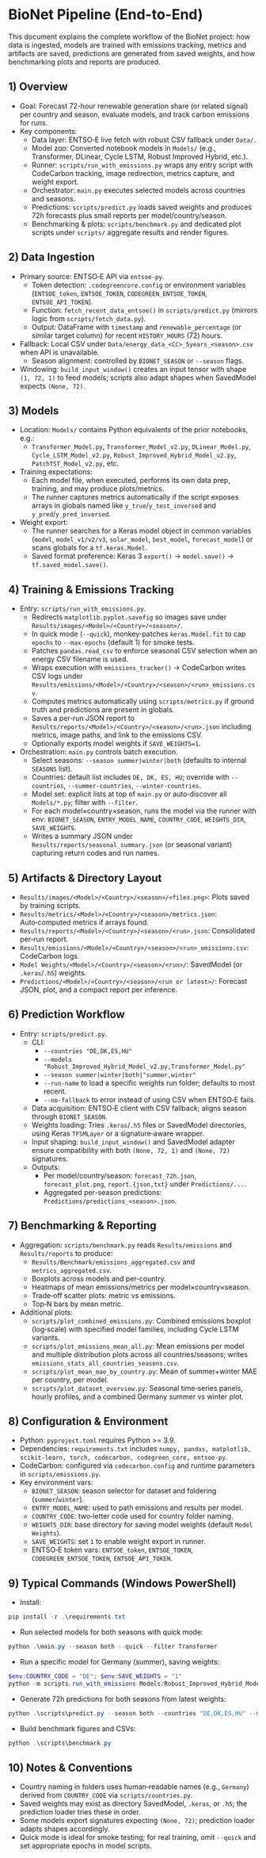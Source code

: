 # BioNet Pipeline (End-to-End)

This document explains the complete workflow of the BioNet project: how data is ingested, models are trained with emissions tracking, metrics and artifacts are saved, predictions are generated from saved weights, and how benchmarking plots and reports are produced.

## 1) Overview

- Goal: Forecast 72-hour renewable generation share (or related signal) per country and season, evaluate models, and track carbon emissions for runs.
- Key components:
  - Data layer: ENTSO‑E live fetch with robust CSV fallback under `Data/`.
  - Model zoo: Converted notebook models in `Models/` (e.g., Transformer, DLinear, Cycle LSTM, Robust Improved Hybrid, etc.).
  - Runner: `scripts/run_with_emissions.py` wraps any entry script with CodeCarbon tracking, image redirection, metrics capture, and weight export.
  - Orchestrator: `main.py` executes selected models across countries and seasons.
  - Predictions: `scripts/predict.py` loads saved weights and produces 72h forecasts plus small reports per model/country/season.
  - Benchmarking & plots: `scripts/benchmark.py` and dedicated plot scripts under `scripts/` aggregate results and render figures.

## 2) Data Ingestion

- Primary source: ENTSO‑E API via `entsoe-py`.
  - Token detection: `.codegreencore.config` or environment variables (`ENTSOE_token`, `ENTSOE_TOKEN`, `CODEGREEN_ENTSOE_TOKEN`, `ENTSOE_API_TOKEN`).
  - Function: `fetch_recent_data_entsoe()` in `scripts/predict.py` (mirrors logic from `scripts/fetch_data.py`).
  - Output: DataFrame with `timestamp` and `renewable_percentage` (or similar target column) for recent `HISTORY_HOURS` (72) hours.
- Fallback: Local CSV under `Data/energy_data_<CC>_5years_<season>.csv` when API is unavailable.
  - Season alignment: controlled by `BIONET_SEASON` or `--season` flags.
- Windowing: `build_input_window()` creates an input tensor with shape `(1, 72, 1)` to feed models; scripts also adapt shapes when SavedModel expects `(None, 72)`.

## 3) Models

- Location: `Models/` contains Python equivalents of the prior notebooks, e.g.:
  - `Transformer_Model.py`, `Transformer_Model_v2.py`, `DLinear_Model.py`, `Cycle_LSTM_Model_v2.py`, `Robust_Improved_Hybrid_Model_v2.py`, `PatchTST_Model_v2.py`, etc.
- Training expectations:
  - Each model file, when executed, performs its own data prep, training, and may produce plots/metrics.
  - The runner captures metrics automatically if the script exposes arrays in globals named like `y_true`/`y_test_inversed` and `y_pred`/`y_pred_inversed`.
- Weight export:
  - The runner searches for a Keras model object in common variables (`model`, `model_v1/v2/v3`, `solar_model`, `best_model`, `forecast_model`) or scans globals for a `tf.keras.Model`.
  - Saved format preference: Keras 3 `export()` → `model.save()` → `tf.saved_model.save()`.

## 4) Training & Emissions Tracking

- Entry: `scripts/run_with_emissions.py`.
  - Redirects `matplotlib.pyplot.savefig` so images save under `Results/images/<Model>/<Country>/<season>/`.
  - In quick mode (`--quick`), monkey‑patches `keras.Model.fit` to cap `epochs` to `--max-epochs` (default 1) for smoke tests.
  - Patches `pandas.read_csv` to enforce seasonal CSV selection when an energy CSV filename is used.
  - Wraps execution with `emissions_tracker()` → CodeCarbon writes CSV logs under `Results/emissions/<Model>/<Country>/<season>/<run>_emissions.csv`.
  - Computes metrics automatically using `scripts/metrics.py` if ground truth and predictions are present in globals.
  - Saves a per‑run JSON report to `Results/reports/<Model>/<Country>/<season>/<run>.json` including metrics, image paths, and link to the emissions CSV.
  - Optionally exports model weights if `SAVE_WEIGHTS=1`.
- Orchestration: `main.py` controls batch execution.
  - Select seasons: `--season summer|winter|both` (defaults to internal `SEASONS` list).
  - Countries: default list includes `DE, DK, ES, HU`; override with `--countries`, `--summer-countries`, `--winter-countries`.
  - Model set: explicit lists at top of `main.py` or auto‑discover all `Models/*.py`; filter with `--filter`.
  - For each model×country×season, runs the model via the runner with env: `BIONET_SEASON`, `ENTRY_MODEL_NAME`, `COUNTRY_CODE`, `WEIGHTS_DIR`, `SAVE_WEIGHTS`.
  - Writes a summary JSON under `Results/reports/seasonal_summary.json` (or seasonal variant) capturing return codes and run names.

## 5) Artifacts & Directory Layout

- `Results/images/<Model>/<Country>/<season>/<files.png>`: Plots saved by training scripts.
- `Results/metrics/<Model>/<Country>/<season>/metrics.json`: Auto‑computed metrics if arrays found.
- `Results/reports/<Model>/<Country>/<season>/<run>.json`: Consolidated per‑run report.
- `Results/emissions/<Model>/<Country>/<season>/<run>_emissions.csv`: CodeCarbon logs.
- `Model Weights/<Model>/<Country>/<season>/<run>/`: SavedModel (or `.keras`/`.h5`) weights.
- `Predictions/<Model>/<Country>/<season>/<run or latest>/`: Forecast JSON, plot, and a compact report per inference.

## 6) Prediction Workflow

- Entry: `scripts/predict.py`.
  - CLI:
    - `--countries "DE,DK,ES,HU"`
    - `--models "Robust_Improved_Hybrid_Model_v2.py,Transformer_Model.py"`
    - `--season summer|winter|both|"summer,winter"`
    - `--run-name` to load a specific weights run folder; defaults to most recent.
    - `--no-fallback` to error instead of using CSV when ENTSO‑E fails.
  - Data acquisition: ENTSO‑E client with CSV fallback; aligns season through `BIONET_SEASON`.
  - Weights loading: Tries `.keras`/`.h5` files or SavedModel directories, using Keras `TFSMLayer` or a signature‑aware wrapper.
  - Input shaping: `build_input_window()` and SavedModel adapter ensure compatibility with both `(None, 72, 1)` and `(None, 72)` signatures.
  - Outputs:
    - Per model/country/season: `forecast_72h.json`, `forecast_plot.png`, `report.{json,txt}` under `Predictions/...`.
    - Aggregated per-season predictions: `Predictions/predictions_<season>.json`.

## 7) Benchmarking & Reporting

- Aggregation: `scripts/benchmark.py` reads `Results/emissions` and `Results/reports` to produce:
  - `Results/Benchmark/emissions_aggregated.csv` and `metrics_aggregated.csv`.
  - Boxplots across models and per‑country.
  - Heatmaps of mean emissions/metrics per model×country×season.
  - Trade‑off scatter plots: metric vs emissions.
  - Top‑N bars by mean metric.
- Additional plots:
  - `scripts/plot_combined_emissions.py`: Combined emissions boxplot (log‑scale) with specified model families, including Cycle LSTM variants.
  - `scripts/plot_emissions_mean_all.py`: Mean emissions per model and multiple distribution plots across all countries/seasons; writes `emissions_stats_all_countries_seasons.csv`.
  - `scripts/plot_mean_mae_by_country.py`: Mean of summer+winter MAE per country, per model.
  - `scripts/plot_dataset_overview.py`: Seasonal time‑series panels, hourly profiles, and a combined Germany summer vs winter plot.

## 8) Configuration & Environment

- Python: `pyproject.toml` requires Python >= 3.9.
- Dependencies: `requirements.txt` includes `numpy, pandas, matplotlib, scikit-learn, torch, codecarbon, codegreen_core, entsoe-py`.
- CodeCarbon: configured via `codecarbon.config` and runtime parameters in `scripts/emissions.py`.
- Key environment vars:
  - `BIONET_SEASON`: season selector for dataset and foldering (`summer`/`winter`).
  - `ENTRY_MODEL_NAME`: used to path emissions and results per model.
  - `COUNTRY_CODE`: two‑letter code used for country folder naming.
  - `WEIGHTS_DIR`: base directory for saving model weights (default `Model Weights`).
  - `SAVE_WEIGHTS`: set `1` to enable weight export in runner.
  - ENTSO‑E token vars: `ENTSOE_token`, `ENTSOE_TOKEN`, `CODEGREEN_ENTSOE_TOKEN`, `ENTSOE_API_TOKEN`.

## 9) Typical Commands (Windows PowerShell)

- Install:

```powershell
pip install -r .\requirements.txt
```

- Run selected models for both seasons with quick mode:

```powershell
python .\main.py --season both --quick --filter Transformer
```

- Run a specific model for Germany (summer), saving weights:

```powershell
$env:COUNTRY_CODE = "DE"; $env:SAVE_WEIGHTS = "1"
python -m scripts.run_with_emissions Models/Robust_Improved_Hybrid_Model_v2.py --run-name Robust_Improved_Hybrid_Model_v2_Germany_summer_run1 --season summer --quick
```

- Generate 72h predictions for both seasons from latest weights:

```powershell
python .\scripts\predict.py --season both --countries "DE,DK,ES,HU" --models "Robust_Improved_Hybrid_Model_v2.py,Transformer_Model.py"
```

- Build benchmark figures and CSVs:

```powershell
python .\scripts\benchmark.py
```

## 10) Notes & Conventions

- Country naming in folders uses human‑readable names (e.g., `Germany`) derived from `COUNTRY_CODE` via `scripts/countries.py`.
- Saved weights may exist as directory SavedModel, `.keras`, or `.h5`; the prediction loader tries these in order.
- Some models export signatures expecting `(None, 72)`; prediction loader adapts shapes accordingly.
- Quick mode is ideal for smoke testing; for real training, omit `--quick` and set appropriate epochs in model scripts.

